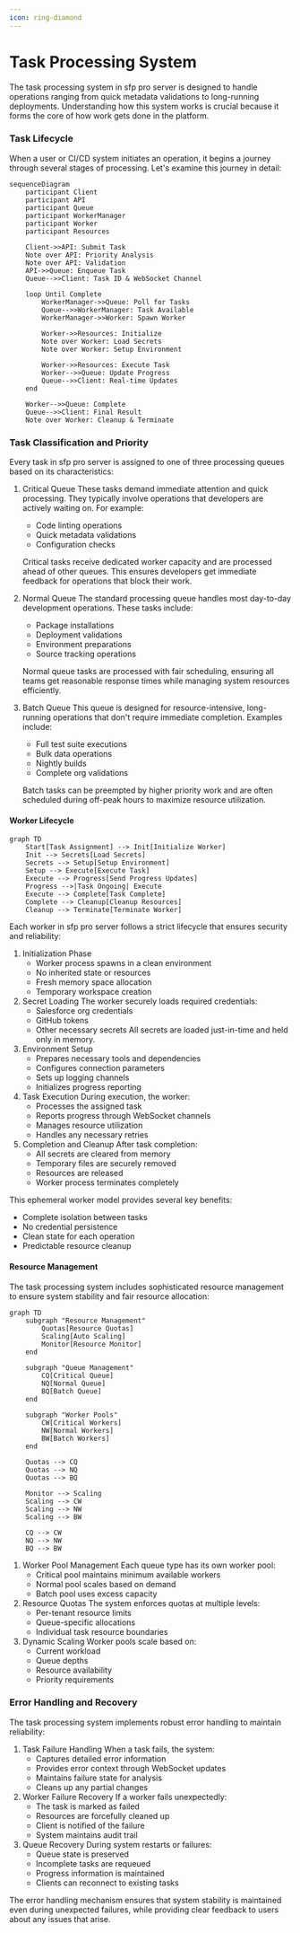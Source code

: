 ```yaml
---
icon: ring-diamond
---
```


# Task Processing System

The task processing system in sfp pro server is designed to handle operations ranging from quick metadata validations to long-running deployments. Understanding how this system works is crucial because it forms the core of how work gets done in the platform.

### Task Lifecycle

When a user or CI/CD system initiates an operation, it begins a journey through several stages of processing. Let's examine this journey in detail:

```mermaid
sequenceDiagram
    participant Client
    participant API
    participant Queue
    participant WorkerManager
    participant Worker
    participant Resources

    Client->>API: Submit Task
    Note over API: Priority Analysis
    Note over API: Validation
    API->>Queue: Enqueue Task
    Queue-->>Client: Task ID & WebSocket Channel
  
    loop Until Complete
        WorkerManager->>Queue: Poll for Tasks
        Queue-->>WorkerManager: Task Available
        WorkerManager->>Worker: Spawn Worker
  
        Worker->>Resources: Initialize
        Note over Worker: Load Secrets
        Note over Worker: Setup Environment
  
        Worker->>Resources: Execute Task
        Worker-->>Queue: Update Progress
        Queue-->>Client: Real-time Updates
    end
  
    Worker-->>Queue: Complete
    Queue-->>Client: Final Result
    Note over Worker: Cleanup & Terminate
```

### Task Classification and Priority

Every task in sfp pro server is assigned to one of three processing queues based on its characteristics:

1.  Critical Queue These tasks demand immediate attention and quick processing. They typically involve operations that developers are actively waiting on. For example:

    * Code linting operations
    * Quick metadata validations
    * Configuration checks

    Critical tasks receive dedicated worker capacity and are processed ahead of other queues. This ensures developers get immediate feedback for operations that block their work.
2.  Normal Queue The standard processing queue handles most day-to-day development operations. These tasks include:

    * Package installations
    * Deployment validations
    * Environment preparations
    * Source tracking operations

    Normal queue tasks are processed with fair scheduling, ensuring all teams get reasonable response times while managing system resources efficiently.
3.  Batch Queue This queue is designed for resource-intensive, long-running operations that don't require immediate completion. Examples include:

    * Full test suite executions
    * Bulk data operations
    * Nightly builds
    * Complete org validations

    Batch tasks can be preempted by higher priority work and are often scheduled during off-peak hours to maximize resource utilization.

#### Worker Lifecycle

```mermaid
graph TD
    Start[Task Assignment] --> Init[Initialize Worker]
    Init --> Secrets[Load Secrets]
    Secrets --> Setup[Setup Environment]
    Setup --> Execute[Execute Task]
    Execute --> Progress[Send Progress Updates]
    Progress -->|Task Ongoing| Execute
    Execute --> Complete[Task Complete]
    Complete --> Cleanup[Cleanup Resources]
    Cleanup --> Terminate[Terminate Worker]
```

Each worker in sfp pro server follows a strict lifecycle that ensures security and reliability:

1. Initialization Phase
   * Worker process spawns in a clean environment
   * No inherited state or resources
   * Fresh memory space allocation
   * Temporary workspace creation
2. Secret Loading The worker securely loads required credentials:
   * Salesforce org credentials
   * GitHub tokens
   * Other necessary secrets All secrets are loaded just-in-time and held only in memory.
3. Environment Setup
   * Prepares necessary tools and dependencies
   * Configures connection parameters
   * Sets up logging channels
   * Initializes progress reporting
4. Task Execution During execution, the worker:
   * Processes the assigned task
   * Reports progress through WebSocket channels
   * Manages resource utilization
   * Handles any necessary retries
5. Completion and Cleanup After task completion:
   * All secrets are cleared from memory
   * Temporary files are securely removed
   * Resources are released
   * Worker process terminates completely

This ephemeral worker model provides several key benefits:

* Complete isolation between tasks
* No credential persistence
* Clean state for each operation
* Predictable resource cleanup

#### Resource Management

The task processing system includes sophisticated resource management to ensure system stability and fair resource allocation:

```mermaid
graph TD
    subgraph "Resource Management"
        Quotas[Resource Quotas]
        Scaling[Auto Scaling]
        Monitor[Resource Monitor]
    end

    subgraph "Queue Management"
        CQ[Critical Queue]
        NQ[Normal Queue]
        BQ[Batch Queue]
    end

    subgraph "Worker Pools"
        CW[Critical Workers]
        NW[Normal Workers]
        BW[Batch Workers]
    end

    Quotas --> CQ
    Quotas --> NQ
    Quotas --> BQ

    Monitor --> Scaling
    Scaling --> CW
    Scaling --> NW
    Scaling --> BW

    CQ --> CW
    NQ --> NW
    BQ --> BW
```

1. Worker Pool Management Each queue type has its own worker pool:
   * Critical pool maintains minimum available workers
   * Normal pool scales based on demand
   * Batch pool uses excess capacity
2. Resource Quotas The system enforces quotas at multiple levels:
   * Per-tenant resource limits
   * Queue-specific allocations
   * Individual task resource boundaries
3. Dynamic Scaling Worker pools scale based on:
   * Current workload
   * Queue depths
   * Resource availability
   * Priority requirements

### Error Handling and Recovery

The task processing system implements robust error handling to maintain reliability:

1. Task Failure Handling When a task fails, the system:
   * Captures detailed error information
   * Provides error context through WebSocket updates
   * Maintains failure state for analysis
   * Cleans up any partial changes
2. Worker Failure Recovery If a worker fails unexpectedly:
   * The task is marked as failed
   * Resources are forcefully cleaned up
   * Client is notified of the failure
   * System maintains audit trail
3. Queue Recovery During system restarts or failures:
   * Queue state is preserved
   * Incomplete tasks are requeued
   * Progress information is maintained
   * Clients can reconnect to existing tasks

The error handling mechanism ensures that system stability is maintained even during unexpected failures, while providing clear feedback to users about any issues that arise.
